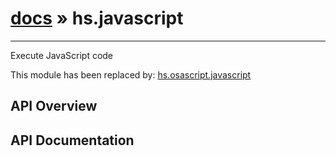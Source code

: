 # [docs](/hammerspoon/index.md) » hs.javascript
---

Execute JavaScript code

This module has been replaced by: [hs.osascript.javascript](./hs.osascript.html#javascript)

## API Overview

## API Documentation

